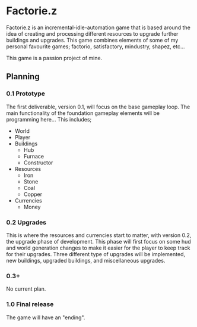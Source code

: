 # Factorie.z
Factorie.z is an incremental-idle-automation game that is based around the idea of creating and processing different resources to upgrade further buildings and upgrades. This game combines elements of some of my personal favourite games; factorio, satisfactory, mindustry, shapez, etc... 

This game is a passion project of mine.

## Planning
### 0.1 Prototype
The first deliverable, version 0.1, will focus on the base gameplay loop. The main functionality of the foundation gameplay elements will be programming here... This includes;
- World
- Player
- Buildings
  - Hub
  - Furnace
  - Constructor
- Resources
  - Iron
  - Stone
  - Coal
  - Copper
- Currencies
  - Money
### 0.2 Upgrades
This is where the resources and currencies start to matter, with version 0.2, the upgrade phase of development. This phase will first focus on some hud and world generation changes to make it easier for the player to keep track for their upgrades. Three different type of upgrades will be implemented, new buildings, upgraded buildings, and miscellaneous upgrades.
### 0.3+
No current plan.

### 1.0 Final release
The game will have an "ending".
